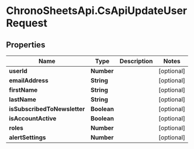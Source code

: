 # ChronoSheetsApi.CsApiUpdateUserRequest

## Properties
Name | Type | Description | Notes
------------ | ------------- | ------------- | -------------
**userId** | **Number** |  | [optional] 
**emailAddress** | **String** |  | [optional] 
**firstName** | **String** |  | [optional] 
**lastName** | **String** |  | [optional] 
**isSubscribedToNewsletter** | **Boolean** |  | [optional] 
**isAccountActive** | **Boolean** |  | [optional] 
**roles** | **Number** |  | [optional] 
**alertSettings** | **Number** |  | [optional] 


